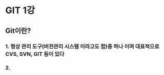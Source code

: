 # GIT 1강 
  ## Git이란?
  ### 1. 형상 관리 도구(버전관리 시스템 이라고도 함)중 하나 이며 대표적으로 CVS, SVN, GIT 등이 있다
  ### 2. 
